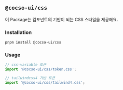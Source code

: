 ## `@cocso-ui/css`

이 Package는 컴포넌트의 기반이 되는 CSS 스타일을 제공해요.

### Installation

```bash
pnpm install @cocso-ui/css
```

### Usage

```javascript
// css-variable 토큰
import '@cocso-ui/css/token.css';

// tailwindcss4 기반 토큰
import '@cocso-ui/css/tailwind4.css';
```
